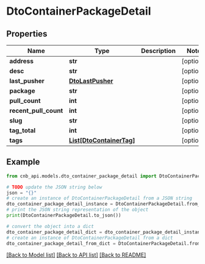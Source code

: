 # DtoContainerPackageDetail


## Properties

Name | Type | Description | Notes
------------ | ------------- | ------------- | -------------
**address** | **str** |  | [optional] 
**desc** | **str** |  | [optional] 
**last_pusher** | [**DtoLastPusher**](DtoLastPusher.md) |  | [optional] 
**package** | **str** |  | [optional] 
**pull_count** | **int** |  | [optional] 
**recent_pull_count** | **int** |  | [optional] 
**slug** | **str** |  | [optional] 
**tag_total** | **int** |  | [optional] 
**tags** | [**List[DtoContainerTag]**](DtoContainerTag.md) |  | [optional] 

## Example

```python
from cnb_api.models.dto_container_package_detail import DtoContainerPackageDetail

# TODO update the JSON string below
json = "{}"
# create an instance of DtoContainerPackageDetail from a JSON string
dto_container_package_detail_instance = DtoContainerPackageDetail.from_json(json)
# print the JSON string representation of the object
print(DtoContainerPackageDetail.to_json())

# convert the object into a dict
dto_container_package_detail_dict = dto_container_package_detail_instance.to_dict()
# create an instance of DtoContainerPackageDetail from a dict
dto_container_package_detail_from_dict = DtoContainerPackageDetail.from_dict(dto_container_package_detail_dict)
```
[[Back to Model list]](../README.md#documentation-for-models) [[Back to API list]](../README.md#documentation-for-api-endpoints) [[Back to README]](../README.md)


